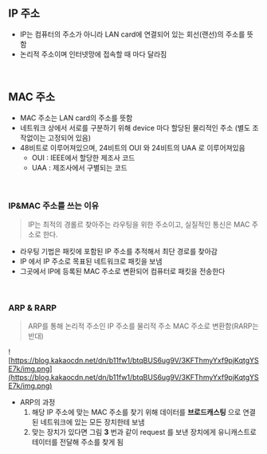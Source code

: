 ## IP 주소

- IP는 컴퓨터의 주소가 아니라 LAN card에 연결되어 있는 회선(랜선)의 주소를 뜻함
- 논리적 주소이며 인터넷망에 접속할 때 마다 달라짐

</br>

## MAC 주소

- MAC 주소는 LAN card의 주소를 뜻함
- 네트워크 상에서 서로를 구분하기 위해 device 마다 할당된 물리적인 주소 (별도 조작없이는 고정되어 있음)
- 48비트로 이루어져있으며, 24비트의 OUI 와 24비트의 UAA 로 이루어져있음
    - OUI : IEEE에서 할당한 제조사 코드
    - UAA : 제조사에서 구별되는 코드
    
</br>

### IP&MAC 주소를 쓰는 이유

> IP는 최적의 경롤르 찾아주는 라우팅을 위한 주소이고, 실질적인 통신은 MAC 주소로 한다.
> 
- 라우팅 기법은 패킷에 포함된 IP 주소를 추적해서 최단 경로를 찾아감
- IP 에서 IP 주소로 목표된 네트워크로 패킷을 보냄
- 그곳에서 IP에 등록된 MAC 주소로 변환되어 컴퓨터로 패킷을 전송한다

</br>

### ARP & RARP

> ARP를 통해 논리적 주소인 IP 주소를 물리적 주소 MAC 주소로 변환함(RARP는 반대)
> 

![https://blog.kakaocdn.net/dn/b11fw1/btqBUS6ug9V/3KFThmyYxf9pjKqtgYSE7k/img.png](https://blog.kakaocdn.net/dn/b11fw1/btqBUS6ug9V/3KFThmyYxf9pjKqtgYSE7k/img.png)

- ARP의 과정
    1. 해당 IP 주소에 맞는 MAC 주소를 찾기 위해 데이터를 **브로드캐스팅** 으로 연결된 네트워크에 있는 모든 장치한테 보냄
    2. 맞는 장치가 있다면 그림 **3** 번과 같이 request 를 보낸 장치에게 유니캐스트로 테이터를 전달해 주소를 찾게 됨
